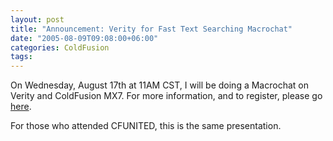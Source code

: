 ```yaml
---
layout: post
title: "Announcement: Verity for Fast Text Searching Macrochat"
date: "2005-08-09T09:08:00+06:00"
categories: ColdFusion 
tags: 
---
```


On Wednesday, August 17th at 11AM CST, I will be doing a Macrochat on Verity and ColdFusion MX7. For more information, and to register, please go <a href="http://www.macromedia.com/cfusion/event/index.cfm?event=detail&id=269697&loc=en_us">here</a>.

For those who attended CFUNITED, this is the same presentation.
